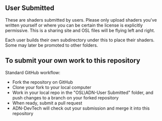 ## User Submitted

These are shaders submitted by users. Please only upload shaders you've written yourself
or where you can be certain the license is explicitly permissive. This is a sharing site
and OSL files will be flying left and right.

Each user builds their own subdirectory under this to place their shaders. Some may later
be promoted to other folders.

## To submit your own work to this repository

Standard GitHub workflow: 

* Fork the repository on GitHub
* Clone your fork to your local computer
* Work in your local repo in the "OSL\ADN-User Submitted" folder, and push changes to a branch on your forked repository
* When ready, submit a pull request
* ADN-DevTech will check out your submission and merge it into this repository